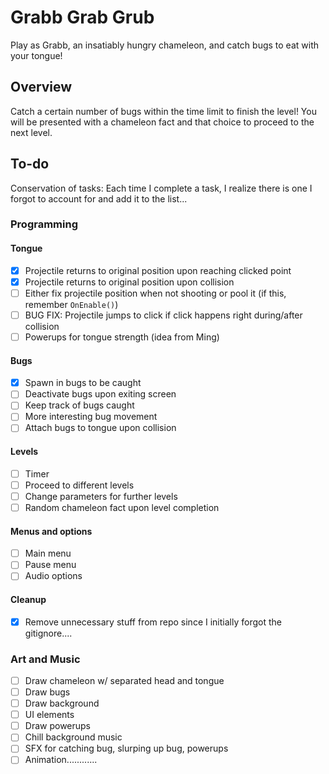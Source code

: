 # Grabb Grab Grub
Play as Grabb, an insatiably hungry chameleon, and catch bugs to eat with your tongue!

## Overview
Catch a certain number of bugs within the time limit to finish the level! You will be presented with a chameleon fact and that choice to proceed to the next level.

## To-do
Conservation of tasks: Each time I complete a task, I realize there is one I forgot to account for and add it to the list...
### Programming
#### Tongue
- [x] Projectile returns to original position upon reaching clicked point
- [x] Projectile returns to original position upon collision
- [ ] Either fix projectile position when not shooting or pool it (if this, remember `OnEnable()`)
- [ ] BUG FIX: Projectile jumps to click if click happens right during/after collision
- [ ] Powerups for tongue strength (idea from Ming)
#### Bugs
- [x] Spawn in bugs to be caught
- [ ] Deactivate bugs upon exiting screen
- [ ] Keep track of bugs caught
- [ ] More interesting bug movement
- [ ] Attach bugs to tongue upon collision
#### Levels
- [ ] Timer
- [ ] Proceed to different levels
- [ ] Change parameters for further levels
- [ ] Random chameleon fact upon level completion
#### Menus and options
- [ ] Main menu
- [ ] Pause menu
- [ ] Audio options
#### Cleanup
- [x] Remove unnecessary stuff from repo since I initially forgot the gitignore....

### Art and Music
- [ ] Draw chameleon w/ separated head and tongue
- [ ] Draw bugs
- [ ] Draw background
- [ ] UI elements
- [ ] Draw powerups
- [ ] Chill background music
- [ ] SFX for catching bug, slurping up bug, powerups
- [ ] Animation............
